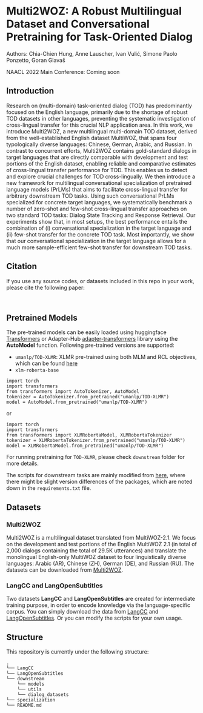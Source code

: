 # Multi2WOZ: A Robust Multilingual Dataset and Conversational Pretraining for Task-Oriented Dialog

Authors: Chia-Chien Hung, Anne Lauscher, Ivan Vulić, Simone Paolo Ponzetto, Goran Glavaš

NAACL 2022 Main Conference: Coming soon

## Introduction
Research on (multi-domain) task-oriented dialog (TOD) has predominantly focused on the English language, primarily due to the shortage of robust TOD datasets in other languages, preventing the systematic investigation of cross-lingual transfer for this crucial NLP application area. In this work, we introduce Multi2WOZ, a new multilingual multi-domain TOD dataset, derived from the well-established English dataset MultiWOZ, that spans four typologically diverse languages: Chinese, German, Arabic, and Russian. In contrast to concurrent efforts, Multi2WOZ contains gold-standard dialogs in target languages that are directly comparable with development and test portions of the English dataset, enabling reliable and comparative estimates of cross-lingual transfer performance for TOD. This enables us to detect and explore crucial challenges for TOD cross-lingually. We then introduce a new framework for multilingual conversational specialization of pretrained language models (PrLMs) that aims to facilitate cross-lingual transfer for arbitrary downstream TOD tasks. Using such conversational PrLMs specialized for concrete target languages, we systematically benchmark a number of zero-shot and few-shot cross-lingual transfer approaches on two standard TOD tasks: Dialog State Tracking and Response Retrieval. Our experiments show that, in most setups, the best performance entails the combination of (i) conversational specialization in the target language and (ii) few-shot transfer for the concrete TOD task. Most importantly, we show that our conversational specialization in the target language allows for a much more sample-efficient few-shot transfer for downstream TOD tasks.

## Citation
If you use any source codes, or datasets included in this repo in your work, please cite the following paper:
<pre>

</pre>

## Pretrained Models
The pre-trained models can be easily loaded using huggingface [Transformers](https://github.com/huggingface/transformers) or Adapter-Hub [adapter-transformers](https://github.com/Adapter-Hub/adapter-transformers) library using the **AutoModel** function. Following pre-trained versions are supported:
* `umanlp/TOD-XLMR`: XLMR pre-trained using both MLM and RCL objectives, which can be found [here](https://huggingface.co/umanlp/TOD-XLMR/tree/main)
* `xlm-roberta-base`

```
import torch
import transformers
from transformers import AutoTokenizer, AutoModel
tokenizer = AutoTokenizer.from_pretrained("umanlp/TOD-XLMR")
model = AutoModel.from_pretrained("umanlp/TOD-XLMR")
```
or
```
import torch
import transformers
from transformers import XLMRobertaModel, XLMRobertaTokenizer
tokenizer = XLMRobertaTokenizer.from_pretrained("umanlp/TOD-XLMR")
model = XLMRobertaModel.from_pretrained("umanlp/TOD-XLMR")
```

For running pretraining for `TOD-XLMR`, please check `downstream` folder for more details.

The scripts for downstream tasks are mainly modified from [here](https://github.com/jasonwu0731/ToD-BERT), where there might be slight version differences of the packages, which are noted down in the `requirements.txt` file.

## Datasets

### Multi2WOZ
Multi2WOZ is a multilingual dataset translated from MultiWOZ-2.1. We focus on the development and test portions of the English MultiWOZ 2.1 (in total of 2,000 dialogs containing the total of 29.5K utterances) and translate the monolingual English-only MultiWOZ dataset to four linguistically diverse languages: Arabic (AR), Chinese (ZH), German (DE), and Russian (RU). 
The datasets can be downloaded from [Multi2WOZ](https://drive.google.com/drive/folders/18olGkUl8mVDpQ4WdNUOOT30y2roIE4O5?usp=sharing). 

### LangCC and LangOpenSubtitles
Two datasets **LangCC** and **LangOpenSubtitles** are created for intermediate training purpose, in order to encode knowledge via the language-specific corpus.
You can simply download the data from [LangCC](https://drive.google.com/drive/folders/18WSQQp6omwgR1KHzmyw13KQBBdd3voHB?usp=sharing) and [LangOpenSubtitles](https://drive.google.com/drive/folders/1SR8_37shLu8cRmb5WHWfLAHAeir1y9hS?usp=sharing). Or you can modify the scripts for your own usage.


## Structure
This repository is currently under the following structure:
```
.
└── LangCC
└── LangOpenSubtitles
└── downstream
    └── models
    └── utils
    └── dialog_datasets
└── specialization
└── README.md
```
